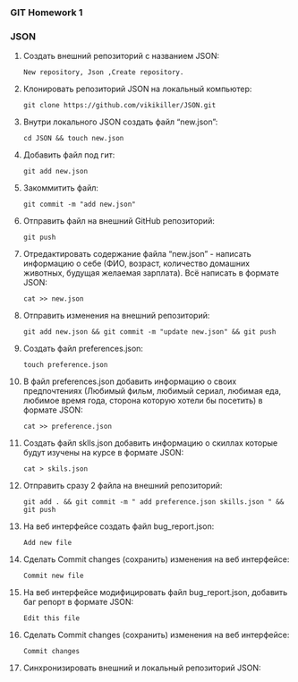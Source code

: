 ### GIT Homework 1
### JSON 

 1. Создать внешний репозиторий c названием JSON: 

    `New repository, Json ,Create repository.`
    
 3. Клонировать репозиторий JSON на локальный компьютер: 
    
    `git clone https://github.com/vikikiller/JSON.git`
    
 4. Внутри локального JSON создать файл “new.json”: 

    `cd JSON && touch new.json`
    
 6. Добавить файл под гит: 

    `git add new.json`
    
 8. Закоммитить файл:

    `git commit -m "add new.json"`
    
 10. Отправить файл на внешний GitHub репозиторий: 

     `git push`
    
 12. Отредактировать содержание файла “new.json” - написать информацию о себе (ФИО, возраст, количество домашних животных, будущая            желаемая зарплата). Всё написать в формате JSON:

     `cat >> new.json`
    
 14. Отправить изменения на внешний репозиторий:

     `git add new.json && git commit -m "update new.json" && git push`
    
 16. Создать файл preferences.json: 

     `touch preference.json`
    
 18. В файл preferences.json добавить информацию о своих предпочтениях (Любимый фильм, любимый сериал, любимая еда, любимое время года,       сторона которую хотели бы посетить) в   формате JSON: 

     `cat >> preference.json`
    
 20. Создать файл sklls.json добавить информацию о скиллах которые будут изучены на курсе в формате JSON: 

     `cat > skils.json`
    
 22. Отправить сразу 2 файла на внешний репозиторий: 

     `git add . && git commit -m " add preference.json skills.json " && git push`
    
 24. На веб интерфейсе создать файл bug_report.json:

     `Add new file` 
    
 26. Сделать Commit changes (сохранить) изменения на веб интерфейсе:

     `Commit new file`
    
 28. На веб интерфейсе модифицировать файл bug_report.json, добавить баг репорт в формате JSON: 

     `Edit this file`
    
 30. Сделать Commit changes (сохранить) изменения на веб интерфейсе:

     `Commit changes`
    
 32. Синхронизировать внешний и локальный репозиторий JSON: 


